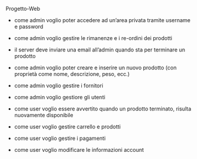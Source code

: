Progetto-Web

- come admin voglio poter accedere ad un’area privata tramite username e password
- come admin voglio gestire le rimanenze e i re-ordini dei prodotti
- il server deve inviare una email all’admin quando sta per terminare un prodotto
- come admin voglio poter creare e inserire un nuovo prodotto (con proprietà come nome, descrizione, peso, ecc.)
- come admin voglio gestire i fornitori
- come admin voglio gestiore gli utenti

- come user voglio essere avvertito quando un prodotto terminato, risulta nuovamente disponibile
- come user voglio gestire carrello e prodotti
- come user voglio gestire i pagamenti
- come user voglio modificare le informazioni account